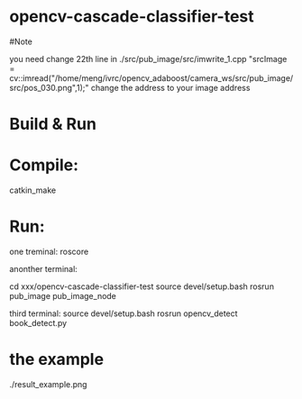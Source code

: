 # opencv-cascade-classifier-test

#Note

you need change 22th line in ./src/pub_image/src/imwrite_1.cpp 
"srcImage = cv::imread("/home/meng/ivrc/opencv_adaboost/camera_ws/src/pub_image/src/pos_030.png",1);"
change the address to your image address

# Build & Run

# Compile:

catkin_make

# Run:

one treminal:
roscore

anonther terminal:

cd  xxx/opencv-cascade-classifier-test
source devel/setup.bash
rosrun pub_image pub_image_node

third terminal:
source devel/setup.bash
rosrun opencv_detect book_detect.py

# the example 
./result_example.png
